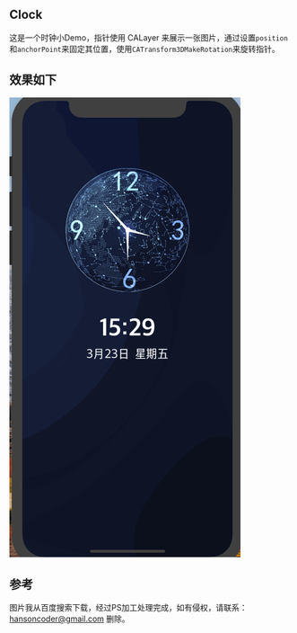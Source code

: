 ## Clock
这是一个时钟小Demo，指针使用 CALayer 来展示一张图片，通过设置`position`和`anchorPoint`来固定其位置，使用`CATransform3DMakeRotation`来旋转指针。

## 效果如下
![image](https://github.com/Hansoncoder/Clock/blob/master/demo.gif)

## 参考

图片我从百度搜索下载，经过PS加工处理完成，如有侵权，请联系：hansoncoder@gmail.com 删除。


